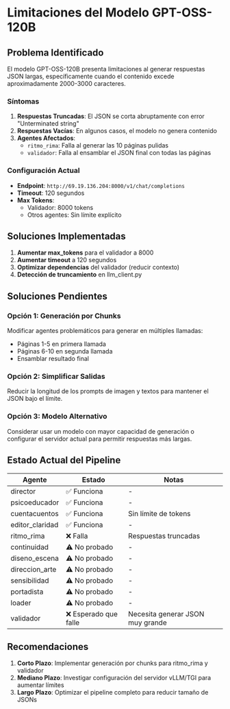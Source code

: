 # Limitaciones del Modelo GPT-OSS-120B

## Problema Identificado

El modelo GPT-OSS-120B presenta limitaciones al generar respuestas JSON largas, específicamente cuando el contenido excede aproximadamente 2000-3000 caracteres.

### Síntomas

1. **Respuestas Truncadas**: El JSON se corta abruptamente con error "Unterminated string"
2. **Respuestas Vacías**: En algunos casos, el modelo no genera contenido
3. **Agentes Afectados**:
   - `ritmo_rima`: Falla al generar las 10 páginas pulidas
   - `validador`: Falla al ensamblar el JSON final con todas las páginas

### Configuración Actual

- **Endpoint**: `http://69.19.136.204:8000/v1/chat/completions`
- **Timeout**: 120 segundos
- **Max Tokens**: 
  - Validador: 8000 tokens
  - Otros agentes: Sin límite explícito

## Soluciones Implementadas

1. **Aumentar max_tokens** para el validador a 8000
2. **Aumentar timeout** a 120 segundos
3. **Optimizar dependencias** del validador (reducir contexto)
4. **Detección de truncamiento** en llm_client.py

## Soluciones Pendientes

### Opción 1: Generación por Chunks
Modificar agentes problemáticos para generar en múltiples llamadas:
- Páginas 1-5 en primera llamada
- Páginas 6-10 en segunda llamada
- Ensamblar resultado final

### Opción 2: Simplificar Salidas
Reducir la longitud de los prompts de imagen y textos para mantener el JSON bajo el límite.

### Opción 3: Modelo Alternativo
Considerar usar un modelo con mayor capacidad de generación o configurar el servidor actual para permitir respuestas más largas.

## Estado Actual del Pipeline

| Agente | Estado | Notas |
|--------|--------|-------|
| director | ✅ Funciona | - |
| psicoeducador | ✅ Funciona | - |
| cuentacuentos | ✅ Funciona | Sin límite de tokens |
| editor_claridad | ✅ Funciona | - |
| ritmo_rima | ❌ Falla | Respuestas truncadas |
| continuidad | ⚠️ No probado | - |
| diseno_escena | ⚠️ No probado | - |
| direccion_arte | ⚠️ No probado | - |
| sensibilidad | ⚠️ No probado | - |
| portadista | ⚠️ No probado | - |
| loader | ⚠️ No probado | - |
| validador | ❌ Esperado que falle | Necesita generar JSON muy grande |

## Recomendaciones

1. **Corto Plazo**: Implementar generación por chunks para ritmo_rima y validador
2. **Mediano Plazo**: Investigar configuración del servidor vLLM/TGI para aumentar límites
3. **Largo Plazo**: Optimizar el pipeline completo para reducir tamaño de JSONs